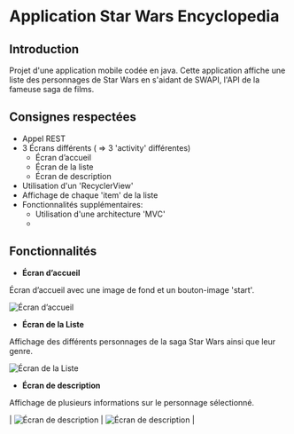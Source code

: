 # Application Star Wars Encyclopedia


## Introduction

Projet d'une application mobile codée en java.
Cette application affiche une liste des personnages de Star Wars en s'aidant de SWAPI, l'API de la fameuse saga de films.
 


## Consignes respectées

 -  Appel REST
 - 3 Écrans différents ( => 3 'activity' différentes)
	 - Écran d’accueil  	
	 - Écran de la liste 	
	 - Écran de description
 - Utilisation d'un 'RecyclerView'
 - Affichage de chaque 'item' de la liste
 - Fonctionnalités supplémentaires:
	 - Utilisation d'une architecture 'MVC'
	 - 
 


## Fonctionnalités

 - **Écran d’accueil** 
 
 Écran d’accueil avec une image de fond et un bouton-image 'start'.
 
![Écran d’accueil](https://image.noelshack.com/fichiers/2019/13/2/1553626731-accueil.png)
 

 - **Écran de la Liste** 
 
Affichage des différents personnages de la saga Star Wars ainsi que leur genre.

![Écran de la Liste](https://image.noelshack.com/fichiers/2019/13/2/1553626736-liste.png)


 - **Écran de description**
 
 Affichage de plusieurs informations sur le personnage sélectionné.

| ![Écran de description](https://image.noelshack.com/fichiers/2019/13/2/1553626741-descrip-1.png) | ![Écran de description](https://image.noelshack.com/fichiers/2019/13/2/1553626743-descrip-2.png) |





